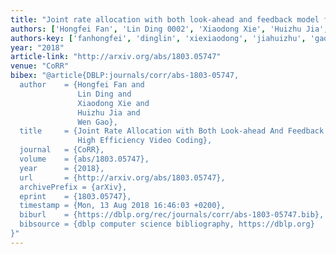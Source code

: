 ```yaml
---
title: "Joint rate allocation with both look-ahead and feedback model for High Efficiency Video Coding"
authors: ['Hongfei Fan', 'Lin Ding 0002', 'Xiaodong Xie', 'Huizhu Jia', 'Wen Gao 0001']
authors-key: ['fanhongfei', 'dinglin', 'xiexiaodong', 'jiahuizhu', 'gaowen']
year: "2018"
article-link: "http://arxiv.org/abs/1803.05747"
venue: "CoRR"
bibex: "@article{DBLP:journals/corr/abs-1803-05747,
  author    = {Hongfei Fan and
               Lin Ding and
               Xiaodong Xie and
               Huizhu Jia and
               Wen Gao},
  title     = {Joint Rate Allocation with Both Look-ahead And Feedback Model For
               High Efficiency Video Coding},
  journal   = {CoRR},
  volume    = {abs/1803.05747},
  year      = {2018},
  url       = {http://arxiv.org/abs/1803.05747},
  archivePrefix = {arXiv},
  eprint    = {1803.05747},
  timestamp = {Mon, 13 Aug 2018 16:46:03 +0200},
  biburl    = {https://dblp.org/rec/journals/corr/abs-1803-05747.bib},
  bibsource = {dblp computer science bibliography, https://dblp.org}
}"
---
```

